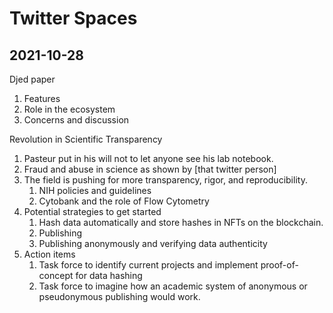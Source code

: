 # Twitter Spaces

## 2021-10-28

Djed paper

 1. Features
 2. Role in the ecosystem
 3. Concerns and discussion
 
Revolution in Scientific Transparency

 1. Pasteur put in his will not to let anyone see his lab notebook.
 2. Fraud and abuse in science as shown by [that twitter person]
 3. The field is pushing for more transparency, rigor, and reproducibility.
	1. NIH policies and guidelines
	2. Cytobank and the role of Flow Cytometry
 4. Potential strategies to get started
	1. Hash data automatically and store hashes in NFTs on the blockchain.
	2. Publishing
	3. Publishing anonymously and verifying data authenticity
 5. Action items
	1. Task force to identify current projects and implement
       proof-of-concept for data hashing
	2. Task force to imagine how an academic system of anonymous or
       pseudonymous publishing would work.
